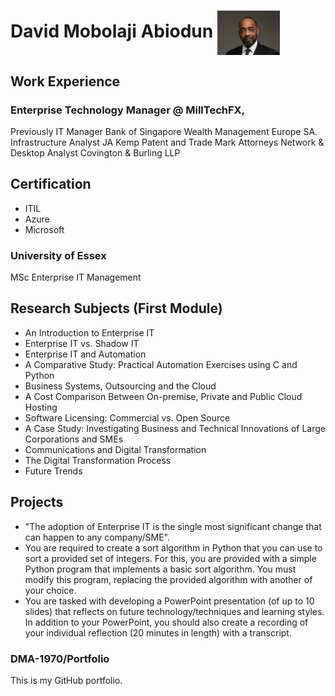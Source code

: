 # David Mobolaji Abiodun <img src="assets/050324-3.578-2.jpg" alt="David Mobolaji Abiodun" width="100" style="vertical-align:middle;"/>

## Work Experience
### Enterprise Technology Manager @ MillTechFX, 
Previously IT Manager Bank of Singapore Wealth Management Europe SA.
Infrastructure Analyst JA Kemp Patent and Trade Mark Attorneys
Network & Desktop Analyst Covington & Burling LLP

## Certification
- ITIL
- Azure
- Microsoft
### University of Essex
MSc Enterprise IT Management

## Research Subjects (First Module)
- An Introduction to Enterprise IT
- Enterprise IT vs. Shadow IT
- Enterprise IT and Automation
- A Comparative Study: Practical Automation Exercises using C and Python
- Business Systems, Outsourcing and the Cloud
- A Cost Comparison Between On-premise, Private and Public Cloud Hosting
- Software Licensing: Commercial vs. Open Source
- A Case Study: Investigating Business and Technical Innovations of Large Corporations and SMEs
- Communications and Digital Transformation
- The Digital Transformation Process
- Future Trends

## Projects
  -  "The adoption of Enterprise IT is the single most significant change that can happen to any company/SME".
  -  You are required to create a sort algorithm in Python that you can use to sort a provided set of integers. For this, you are provided with a simple Python program that implements a basic sort algorithm. You must modify this program, replacing the provided algorithm with another of your choice.
  - You are tasked with developing a PowerPoint presentation (of up to 10 slides) that reflects on future technology/techniques and learning styles. In addition to your PowerPoint, you should also create a recording of your individual reflection (20 minutes in length) with a transcript.
### DMA-1970/Portfolio
This is my GitHub portfolio.


